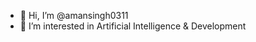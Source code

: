 - 👋 Hi, I’m @amansingh0311
- 👀 I’m interested in Artificial Intelligence & Development


<!---
amansingh0311/amansingh0311 is a ✨ special ✨ repository because its `README.md` (this file) appears on your GitHub profile.
You can click the Preview link to take a look at your changes.
--->
